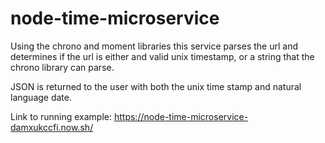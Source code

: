 # node-time-microservice

Using the chrono and moment libraries this service parses the url
and determines if the url is either and valid unix timestamp, or
a string that the chrono library can parse.

JSON is returned to the user with both the unix time stamp and natural language
date.

Link to running example: https://node-time-microservice-damxukccfi.now.sh/
